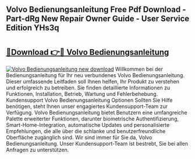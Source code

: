 ## Volvo Bedienungsanleitung Free Pdf Download - Part-dRg New Repair Owner Guide - User Service Edition YHs3q

# <h2><a href="http://df4wip.blite.top/?on=Volvo+Bedienungsanleitung">🔗Download 👉🔴 Volvo Bedienungsanleitung</a></h2>

[![Volvo Bedienungsanleitung new download](https://i.imgur.com/lujVjoI.png)](http://df4wip.blite.top/?on=Volvo+Bedienungsanleitung)
Willkommen bei der Bedienungsanleitung für Ihr neu verbundenes Volvo Bedienungsanleitung. Dieser umfassende Leitfaden soll Ihnen helfen, Ihr Produkt zu verstehen und erfolgreich zu betreiben. Sie finden detaillierte Informationen zu Funktionen, Installation, Betrieb, Wartung und Fehlerbehebung. Kundensupport Volvo Bedienungsanleitung Optionen Sollten Sie Hilfe benötigen, steht Ihnen unser engagiertes Kundensupport-Team zur Verfügung. Volvo Bedienungsanleitung bietet Benutzern eine umfangreiche Palette erweiterter Funktionen, darunter biometrische Authentifizierung, Smart-Home-Integration, automatische Updates und personalisierte Empfehlungen, die alle über die schlanke und benutzerfreundliche Oberfläche zugänglich sind. Wir sind immer für Sie da, Volvo Bedienungsanleitung. Unser Kundensupport-Team ist bestrebt, Sie bei allen Anfragen zu unterstützen.
